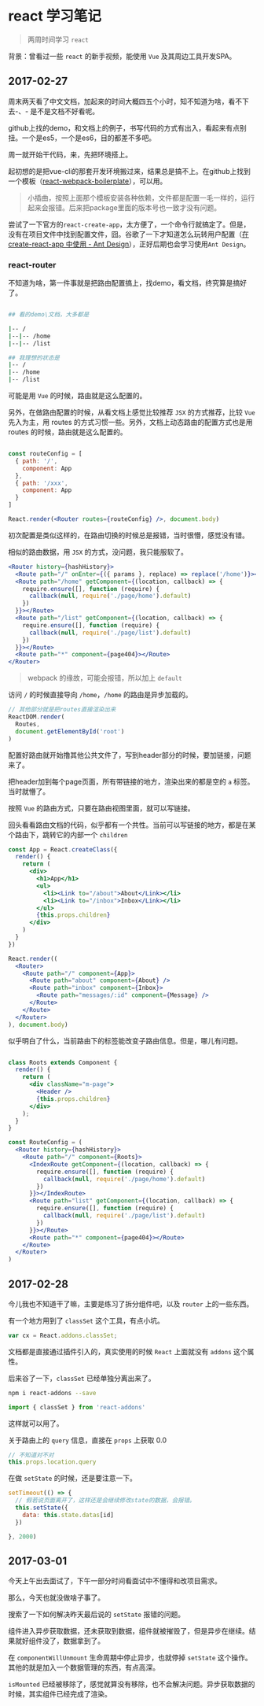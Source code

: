# react 学习笔记

> 两周时间学习 `react`

背景：曾看过一些 `react` 的新手视频，能使用 `Vue` 及其周边工具开发SPA。

## 2017-02-27

周末两天看了中文文档，加起来的时间大概四五个小时，知不知道为啥，看不下去-、- 是不是文档不好看呢。

github上找的demo，和文档上的例子，书写代码的方式有出入，看起来有点别扭。一个是es5，一个是es6，目的都差不多吧。

周一就开始干代码，来，先把环境搭上。

起初想的是把vue-cli的那套开发环境搬过来，结果总是搞不上。在github上找到一个模板（[react-webpack-boilerplate](https://github.com/SidKwok/react-webpack-boilerplate)），可以用。

> 小插曲，按照上面那个模板安装各种依赖，文件都是配置一毛一样的，运行起来会报错。后来把package里面的版本号也一致才没有问题。

尝试了一下官方的`react-create-app`，太方便了，一个命令行就搞定了。但是，没有在项目文件中找到配置文件，囧。谷歌了一下才知道怎么玩转用户配置（[在 create-react-app 中使用 - Ant Design](https://ant.design/docs/react/use-with-create-react-app-cn)），正好后期也会学习使用`Ant Design`。

### react-router

不知道为啥，第一件事就是把路由配置搞上，找demo，看文档，终究算是搞好了。

```bash

## 看的demo\文档，大多都是

|-- /
|--|-- /home
|--|-- /list

## 我理想的状态是
|-- /
|-- /home
|-- /list

```

可能是用 `Vue` 的时候，路由就是这么配置的。

另外，在做路由配置的时候，从看文档上感觉比较推荐 `JSX` 的方式推荐，比较 `Vue` 先入为主，用 routes 的方式习惯一些。另外，文档上动态路由的配置方式也是用 routes 的时候，路由就是这么配置的。

```jsx

const routeConfig = [
  { path: '/',
    component: App
  },
  { path: '/xxx',
    component: App
  }
]

React.render(<Router routes={routeConfig} />, document.body)

```

初次配置是类似这样的，在路由切换的时候总是报错，当时很懵，感觉没有错。

相似的路由数据，用 `JSX` 的方式，没问题，我只能服软了。

```jsx
<Router history={hashHistory}>
  <Route path="/" onEnter={({ params }, replace) => replace('/home')}></Route>
  <Route path="/home" getComponent={(location, callback) => {
    require.ensure([], function (require) {
      callback(null, require('./page/home').default)
    })
  }}></Route>
  <Route path="/list" getComponent={(location, callback) => {
    require.ensure([], function (require) {
      callback(null, require('./page/list').default)
    })
  }}></Route>
  <Route path="*" component={page404}></Route>
</Router>

```

> webpack 的缘故，可能会报错，所以加上 `default`

访问 `/` 的时候直接导向 `/home`，`/home` 的路由是异步加载的。

``` jsx
// 其他部分就是把routes直接渲染出来
ReactDOM.render(
  Routes,
  document.getElementById('root')
)

```

配置好路由就开始撸其他公共文件了，写到header部分的时候，要加链接，问题来了。

把header加到每个page页面，所有带链接的地方，渲染出来的都是空的 `a` 标签。当时就懵了。

按照 `Vue` 的路由方式，只要在路由视图里面，就可以写链接。

回头看看路由文档的代码，似乎都有一个共性。当前可以写链接的地方，都是在某个路由下，跳转它的内部一个 `children`

```jsx
const App = React.createClass({
  render() {
    return (
      <div>
        <h1>App</h1>
        <ul>
          <li><Link to="/about">About</Link></li>
          <li><Link to="/inbox">Inbox</Link></li>
        </ul>
        {this.props.children}
      </div>
    )
  }
})

React.render((
  <Router>
    <Route path="/" component={App}>
      <Route path="about" component={About} />
      <Route path="inbox" component={Inbox}>
        <Route path="messages/:id" component={Message} />
      </Route>
    </Route>
  </Router>
), document.body)

```

似乎明白了什么，当前路由下的标签能改变子路由信息。但是，哪儿有问题。

```jsx

class Roots extends Component {
  render() {
    return (
      <div className="m-page">
        <Header />
        {this.props.children}
      </div>
    );
  }
}

const RouteConfig = (
  <Router history={hashHistory}>
    <Route path="/" component={Roots}>
      <IndexRoute getComponent={(location, callback) => {
        require.ensure([], function (require) {
          callback(null, require('./page/home').default)
        })
      }}></IndexRoute>
      <Route path="list" getComponent={(location, callback) => {
        require.ensure([], function (require) {
          callback(null, require('./page/list').default)
        })
      }}></Route>
      <Route path="*" component={page404}></Route>
    </Route>
  </Router>
)

```

## 2017-02-28

今儿我也不知道干了嘛，主要是练习了拆分组件吧，以及 `router` 上的一些东西。

有一个地方用到了 `classSet` 这个工具，有点小坑。

```jsx
var cx = React.addons.classSet;
```

文档都是直接通过插件引入的，真实使用的时候 `React` 上面就没有 `addons` 这个属性。

后来谷了一下，`classSet` 已经单独分离出来了。

``` bash
npm i react-addons --save
```

```jsx
import { classSet } from 'react-addons'
```
这样就可以用了。

关于路由上的 `query` 信息，直接在 `props` 上获取 0.0

```jsx
// 不知道对不对
this.props.location.query
```

在做 `setState` 的时候，还是要注意一下。

```javascript
setTimeout(() => {
  // 假若说页面离开了，这样还是会继续修改state的数据，会报错。
  this.setState({
    data: this.state.datas[id]
  })

}, 2000)
```

## 2017-03-01

今天上午出去面试了，下午一部分时间看面试中不懂得和改项目需求。

那么，今天也就没做啥子事了。

搜索了一下如何解决昨天最后说的 `setState` 报错的问题。

组件进入异步获取数据，还未获取到数据，组件就被摧毁了，但是异步在继续。结果就好组件没了，数据拿到了。

在 `componentWillUnmount` 生命周期中停止异步，也就停掉 `setState` 这个操作。其他的就是加入一个数据管理的东西，有点高深。

`isMounted` 已经被移除了，感觉就算没有移除，也不会解决问题。异步获取数据的时候，其实组件已经完成了渲染。


